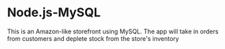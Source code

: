 # Node.js-MySQL
This is an Amazon-like storefront using MySQL. The app will take in orders from customers and deplete stock from the store's inventory
